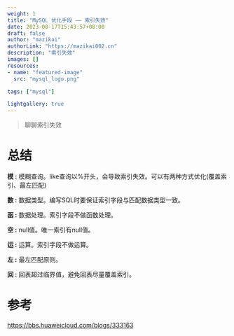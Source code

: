 ```yaml
---
weight: 1
title: "MySQL 优化手段 —— 索引失效"
date: 2023-08-17T15:43:57+08:00
draft: false
author: "mazikai"
authorLink: "https://mazikai002.cn"
description: "索引失效"
images: []
resources:
- name: "featured-image"
  src: "mysql_logo.png"

tags: ["mysql"]

lightgallery: true
---
```


>聊聊索引失效</br>

<!--more-->

# 总结

**模 :**   模糊查询。like查询以%开头，会导致索引失效。可以有两种方式优化(覆盖索引、最左匹配)

**数 :**   数据类型。编写SQL时要保证索引字段与匹配数据类型一致。

**函 :**   数据处理。索引字段不做函数处理。

**空 :**   null值。唯一索引有null值。

**运 :**   运算。索引字段不做运算。

**左 :**   最左匹配原则。

**回 :**   回表超过临界值，避免回表尽量覆盖索引。

# 参考
https://bbs.huaweicloud.com/blogs/333163